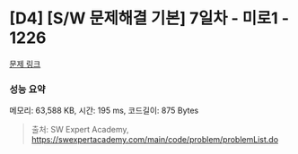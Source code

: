 # [D4] [S/W 문제해결 기본] 7일차 - 미로1 - 1226 

[문제 링크](https://swexpertacademy.com/main/code/problem/problemDetail.do?contestProbId=AV14vXUqAGMCFAYD) 

### 성능 요약

메모리: 63,588 KB, 시간: 195 ms, 코드길이: 875 Bytes



> 출처: SW Expert Academy, https://swexpertacademy.com/main/code/problem/problemList.do